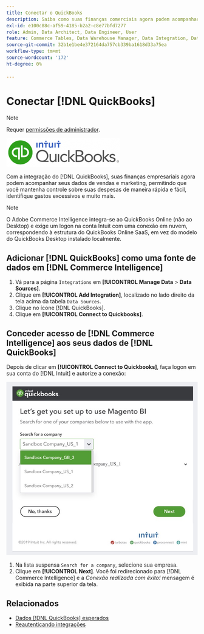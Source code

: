 ```yaml
---
title: Conectar o QuickBooks
description: Saiba como suas finanças comerciais agora podem acompanhar seus dados de vendas e marketing, permitindo que você mantenha controle sobre suas despesas de maneira rápida e fácil, identifique gastos excessivos e muito mais.
exl-id: e100c88c-af59-4185-b2a2-c8e77bfd7277
role: Admin, Data Architect, Data Engineer, User
feature: Commerce Tables, Data Warehouse Manager, Data Integration, Data Import/Export
source-git-commit: 32b1e1be4e372164da757cb339ba1618d33a75ea
workflow-type: tm+mt
source-wordcount: '172'
ht-degree: 0%

---
```


# Conectar [!DNL QuickBooks]

>[!NOTE]
>
>Requer [permissões de administrador](../../../administrator/user-management/user-management.md).

![](../../../assets/Quickbooks.png)

Com a integração do [!DNL QuickBooks], suas finanças empresariais agora podem acompanhar seus dados de vendas e marketing, permitindo que você mantenha controle sobre suas despesas de maneira rápida e fácil, identifique gastos excessivos e muito mais.

>[!NOTE]
>
>O Adobe Commerce Intelligence integra-se ao QuickBooks Online (não ao Desktop) e exige um logon na conta Intuit com uma conexão em nuvem, correspondendo à estrutura do QuickBooks Online SaaS, em vez do modelo do QuickBooks Desktop instalado localmente.

## Adicionar [!DNL QuickBooks] como uma fonte de dados em [!DNL Commerce Intelligence]

1. Vá para a página `Integrations` em **[!UICONTROL Manage Data** > **Data Sources]**.
1. Clique em **[!UICONTROL Add Integration]**, localizado no lado direito da tela acima da tabela `Data Sources`.
1. Clique no ícone [!DNL QuickBooks].
1. Clique em **[!UICONTROL Connect to Quickbooks]**.

## Conceder acesso de [!DNL Commerce Intelligence] aos seus dados de [!DNL QuickBooks]

Depois de clicar em **[!UICONTROL Connect to Quickbooks]**, faça logon em sua conta do [!DNL Intuit] e autorize a conexão:

![](../../../assets/QuickBooks_App_Store_1.jpg)

1. Na lista suspensa `Search for a company`, selecione sua empresa.
1. Clique em **[!UICONTROL Next]**. Você foi redirecionado para [!DNL Commerce Intelligence] e a *Conexão realizada com êxito!* mensagem é exibida na parte superior da tela.

## Relacionados

* [Dados  [!DNL QuickBooks]  esperados](../integrations/quickbooks-data.md)
* [Reautenticando integrações](https://experienceleague.adobe.com/docs/commerce-knowledge-base/kb/how-to/mbi-reauthenticating-integrations.html)
